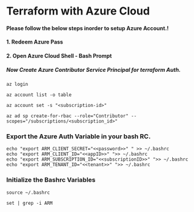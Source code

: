 # Terraform with Azure Cloud 

#### Please follow the below steps inorder to setup Azure Account.!
#### 1. Redeem Azure Pass 
#### 2. Open Azure Cloud Shell - Bash Prompt

##### Now Create Azure Contributor Service Principal for terraform Auth.

```
az login 
```

```
az account list -o table 
```

```
az account set -s "<subscription-id>"
```

```
az ad sp create-for-rbac --role="Contributor" --scopes="/subscriptions/<subscription_id>"
```




### Export the Azure Auth Variable in your bash RC. 
```
echo "export ARM_CLIENT_SECRET="<<password>>" " >> ~/.bashrc
echo "export ARM_CLIENT_ID="<<appID>>" ">> ~/.bashrc
echo "export ARM_SUBSCRIPTION_ID="<<subscriptionID>>" ">> ~/.bashrc
echo "export ARM_TENANT_ID="<<tenant>>" ">> ~/.bashrc
```

### Initialize the Bashrc Variables
```
source ~/.bashrc
```

```
set | grep -i ARM
```




